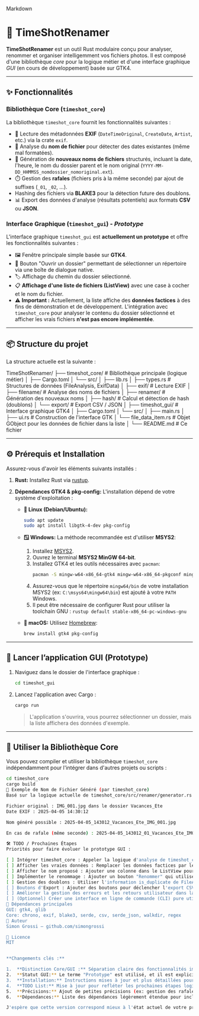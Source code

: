 Markdown

# 📸 TimeShotRenamer

**TimeShotRenamer** est un outil Rust modulaire conçu pour analyser, renommer et organiser intelligemment vos fichiers photos. Il est composé d'une bibliothèque *core* pour la logique métier et d'une interface graphique *GUI* (en cours de développement) basée sur GTK4.

---

## ✨ Fonctionnalités

### Bibliothèque Core (`timeshot_core`)

La bibliothèque `timeshot_core` fournit les fonctionnalités suivantes :

-   📖 Lecture des métadonnées **EXIF** (`DateTimeOriginal`, `CreateDate`, `Artist`, etc.) via la crate `exif`.
-   📅 Analyse du **nom de fichier** pour détecter des dates existantes (même mal formatées).
-   🧠 Génération de **nouveaux noms de fichiers** structurés, incluant la date, l'heure, le nom du dossier parent et le nom original (`YYYY-MM-DD_HHMMSS_nomdossier_nomoriginal.ext`).
-   ⏱️ Gestion des **rafales** (fichiers pris à la même seconde) par ajout de suffixes (`_01`, `_02`, ...).
-    Hashing des fichiers via **BLAKE3** pour la détection future des doublons.
-   📊 Export des données d'analyse (résultats potentiels) aux formats **CSV** ou **JSON**.

### Interface Graphique (`timeshot_gui`) - *Prototype*

L'interface graphique `timeshot_gui` est **actuellement un prototype** et offre les fonctionnalités suivantes :

-   🖼️ Fenêtre principale simple basée sur **GTK4**.
-   📂 Bouton "Ouvrir un dossier" permettant de sélectionner un répertoire via une boîte de dialogue native.
-   🏷️ Affichage du chemin du dossier sélectionné.
-   📋 **Affichage d'une liste de fichiers (ListView)** avec une case à cocher et le nom du fichier.
-   ⚠️ **Important :** Actuellement, la liste affiche des **données factices** à des fins de démonstration et de développement. L'intégration avec `timeshot_core` pour analyser le contenu du dossier sélectionné et afficher les vrais fichiers **n'est pas encore implémentée**.

---

## 📦 Structure du projet

La structure actuelle est la suivante :

TimeShotRenamer/
├── timeshot_core/      # Bibliothèque principale (logique métier)
│   ├── Cargo.toml
│   └── src/
│       ├── lib.rs
│       ├── types.rs      # Structures de données (FileAnalysis, ExifData)
│       ├── exif/         # Lecture EXIF
│       ├── filename/     # Analyse des noms de fichiers
│       ├── renamer/      # Génération des nouveaux noms
│       ├── hash/         # Calcul et détection de hash (doublons)
│       └── export/       # Export CSV / JSON
│
├── timeshot_gui/       # Interface graphique GTK4
│   ├── Cargo.toml
│   └── src/
│       ├── main.rs
│       ├── ui.rs         # Construction de l'interface GTK
│       └── file_data_item.rs # Objet GObject pour les données de fichier dans la liste
│
└── README.md           # Ce fichier


---

## ⚙️ Prérequis et Installation

Assurez-vous d'avoir les éléments suivants installés :

1.  **Rust:** Installez Rust via [rustup](https://rustup.rs/).
2.  **Dépendances GTK4 & pkg-config:** L'installation dépend de votre système d'exploitation :

    * **🐧 Linux (Debian/Ubuntu):**
        ```bash
        sudo apt update
        sudo apt install libgtk-4-dev pkg-config
        ```

    * **🪟 Windows:**
        La méthode recommandée est d'utiliser **MSYS2**:
        1.  Installez [MSYS2](https://www.msys2.org).
        2.  Ouvrez le terminal **MSYS2 MinGW 64-bit**.
        3.  Installez GTK4 et les outils nécessaires avec `pacman`:
            ```bash
            pacman -S mingw-w64-x86_64-gtk4 mingw-w64-x86_64-pkgconf mingw-w64-x86_64-gcc mingw-w64-x86_64-gettext mingw-w64-x86_64-libxml2 mingw-w64-x86_64-librsvg
            ```
        4.  Assurez-vous que le répertoire `mingw64/bin` de votre installation MSYS2 (ex: `C:\msys64\mingw64\bin`) est ajouté à votre `PATH` Windows.
        5.  Il peut être nécessaire de configurer Rust pour utiliser la toolchain GNU : `rustup default stable-x86_64-pc-windows-gnu`

    * **🍎 macOS:**
        Utilisez [Homebrew](https://brew.sh/):
        ```bash
        brew install gtk4 pkg-config
        ```

---

## 🚀 Lancer l’application GUI (Prototype)

1.  Naviguez dans le dossier de l'interface graphique :
    ```bash
    cd timeshot_gui
    ```
2.  Lancez l'application avec Cargo :
    ```bash
    cargo run
    ```
    > L'application s'ouvrira, vous pourrez sélectionner un dossier, mais la liste affichera des données d'exemple.

---

## 🧩 Utiliser la Bibliothèque Core

Vous pouvez compiler et utiliser la bibliothèque `timeshot_core` indépendamment pour l'intégrer dans d'autres projets ou scripts :

```bash
cd timeshot_core
cargo build
📝 Exemple de Nom de Fichier Généré (par timeshot_core)
Basé sur la logique actuelle de timeshot_core/src/renamer/generator.rs :

Fichier original : IMG_001.jpg dans le dossier Vacances_Ete
Date EXIF : 2025-04-05 14:30:12

Nom généré possible : 2025-04-05_143012_Vacances_Ete_IMG_001.jpg

En cas de rafale (même seconde) : 2025-04-05_143012_01_Vacances_Ete_IMG_002.jpg

🛠️ TODO / Prochaines Étapes
Priorités pour faire évoluer le prototype GUI :

[ ] Intégrer timeshot_core : Appeler la logique d'analyse de timeshot_core lors de la sélection d'un dossier dans la GUI.
[ ] Afficher les vraies données : Remplacer les données factices par les informations réelles des fichiers analysés (nom original, statut, date trouvée, etc.) dans le ListView. Adapter FileDataItem si besoin.
[ ] Afficher le nom proposé : Ajouter une colonne dans le ListView pour montrer le nom de fichier qui serait généré.
[ ] Implémenter le renommage : Ajouter un bouton "Renommer" qui utilise timeshot_core pour renommer les fichiers sélectionnés dans la liste.
[ ] Gestion des doublons : Utiliser l'information is_duplicate de FileAnalysis pour marquer visuellement les doublons dans la liste.
[ ] Boutons d'Export : Ajouter des boutons pour déclencher l'export CSV/JSON depuis la GUI.
[ ] Améliorer la gestion des erreurs et les retours utilisateur dans la GUI.
[ ] (Optionnel) Créer une interface en ligne de commande (CLI) pure utilisant timeshot_core.
🧪 Dépendances principales
GUI: gtk4, glib
Core: chrono, exif, blake3, serde, csv, serde_json, walkdir, regex
👤 Auteur
Simon Grossi — github.com/simongrossi

📜 Licence
MIT


**Changements clés :**

1.  **Distinction Core/GUI :** Séparation claire des fonctionnalités implémentées dans `timeshot_core` et de l'état actuel de `timeshot_gui`.
2.  **Statut GUI:** Le terme "Prototype" est utilisé, et il est explicitement mentionné que la GUI utilise des données factices et n'est pas encore connectée au core.
3.  **Installation:** Instructions mises à jour et plus détaillées pour Linux, Windows (MSYS2) et macOS (suggestion Homebrew). Mention de `pkg-config` (ou `pkgconf` sur MSYS2) comme dépendance clé.
4.  **TODO List:** Mise à jour pour refléter les prochaines étapes logiques, en commençant par l'intégration core-GUI.
5.  **Précisions:** Ajout de petites précisions (ex: gestion des rafales, format du nom de fichier généré).
6.  **Dépendances:** Liste des dépendances légèrement étendue pour inclure celles utilisées dans le core comme `walkdir` et `regex`.

J'espère que cette version correspond mieux à l'état actuel de votre projet !